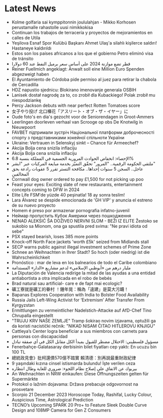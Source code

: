 # Latest News
-  Kolme golfaria sai kymppitonnin joululahjan - Mikko Korhosen perustamalle rahastolle uusi nimikkokisa
-  Continuan los trabajos de terracería y proyectos de mejoramientos en calles de Utila
-  Yeşilova Esnaf Spor Kulübü Başkanı Ahmet Ulaş'a silahlı kişilerce saldırı! Hastaneye kaldırıldı
-  Estos son los países africanos a los que el gobierno Petro eliminó visa de tránsito
-  قطر تضع موازنة 2024 على أساس سعر برميل النفط عند 60 دولارا
-  Reiner Fuellmich angeklagt: Anwalt soll eine Million Euro Spenden abgezweigt haben
-  El Ayuntamiento de Córdoba pide permiso al juez para retirar la chabola de Cercadilla
-  HDZ napustio sjednicu: Blokirano imenovanje generala OSBIH
-  Lanisek dostał nagrodę za to, co zrobił dla Kubackiego! Polak zrobił mu niespodziankę
-  Percy Jackson debuts with near perfect Rotten Tomatoes score
-  女子やり投げ 北口榛花「アスリート・オブ・ザ・イヤー」に
-  Oude foto's en dia's gezocht voor de Seniorendagen in Groot-Ammers
-  Leerlingen doorleven verhaal van Scrooge op obs De Knotwilg in Nieuwpoort
-  FAVBET підтримали зустріч Національної платформи доброчесності спорту з представниками хокейної спільноти України
-  Ukraine: Vertrauen in Selenskyj sinkt – Chance für Armeechef?
-  Akcija Bolja cena snizila inflaciju
-  Akcija Bolja cena snizila inflaciju
-  الإحصاء: انخفاض الحوادث المرورية الجسمية في المملكة بنسبة 6.8%
-  ملتقى الحكومة الرقمية.. "المرور" تحقّق التميّز بخدمة مبايعة المركبات عبر "ابشر"
-  عاجل.. السجن 5 سنوات إحداها.. مكافحة التستر تقرر 5 عقوبات رادعة بحق المخالفين
-  Cornwall dog owner ordered to pay £1,500 for not picking up poo
-  Feast your eyes: Exciting slate of new restaurants, entertainment concepts coming to DFW in 2024
-  Elite Life FSM'de yüzde 40 peşinatla! 18 ay sonra teslim!
-  Lara Álvarez se despide emocionada de 'GH VIP' y anuncia el estreno de su nuevo proyecto
-  Homem é preso por armazenar pornografia infatno-juvenil
-  Неймар пропустить Кубок Америки через пошкодження
-  NENAD ALEKSIĆ ŠA DOŽIVEO NERVNI SLOM - BEŽI IZ ELITE Žestoko se sukobio sa Mionom, ona ga spustila pred svima: "Ne pravi idiota od sebe"
-  PSX stayed bearish, loses 385 more points
-  Knock-off North Face jackets 'worth £5k' seized from Midlands stall
-  SECP warns public against illegal investment schemes of Prime Zone
-  Schnee an Weihnachten in Ihrer Stadt? So hoch (oder niedrig) ist die Wahrscheinlichkeit
-  Pronóstico : mar de leva en los balnearios de todo el Caribe colombiano
-  ‏مليار درهم من «أبوظبي الإسلامي» لدعم مشاريع «الدار» المستدامة
-  La Diputación de Valencia redirige la mitad de las ayudas a una entidad antiabortista a otra implicada en el robo de bebés
-  Brad natural sau artificial- care e de fapt mai ecologic?
-  礦工寮就是礦工的眷村 ！鍾年晃：稱為「違建」是莫大污衊！
-  Bapanas Explores Cooperation with India to Bolster Food Availability
-  Russia Jails Left-Wing Activist for ‘Extremism’ After Transfer From Kyrgyzstan
-  Ermittlungen zu vermeintlicher Nadelstich-Attacke auf AfD-Chef Tino Chrupalla eingestellt
-  "TRUJU KRV NAŠE ZEMLJE" Tramp šokirao novim izjavama, optužili ga da koristi nacistički rečnik: "NIKAD NISAM ČITAO HITLEROVU KNJIGU"
-  Cattleya’s Center logra beneficiar a sus miembros con carnets para personas con discapacidad
-  مسؤول فلسطيني: الاحتلال مضطر للقبول بمبدأ الكل مقابل الكل في أي صفقة تبادل
-  Fenerbahçe-Galatasaray derbisinin bilet fiyatları cep yaktı: En ucuzu bin 100 TL
-  總統政見會》批柯還債570億不踏實 賴清德：別再說最重財政紀律
-  9 yaşındaki kızına cinsel istismarda bulundu! İşte verilen ceza
-  بيربوك عن الاتفاق على إصلاح نظام اللجوء: ضروري للغاية وطال انتظاره
-  An Weihnachten in NRW einkaufen: Diese Öffnungszeiten gelten für Supermärkte
-  Protokol o lažnim dojavama: Država prebacuje odgovornost na prosvetare
-  Scorpio 21 December 2023 Horoscope Today, Rashifal, Lucky Colour, Auspicious Time, Astrological Prediction
-  TECNO’s Upcoming SPARK 20 Pro+ to Feature Sleek Double Curve Design and 108MP Camera for Gen Z Consumers
